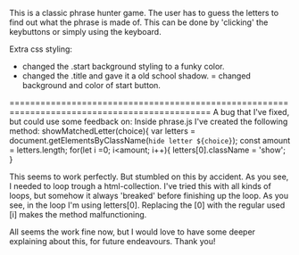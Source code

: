 This is a classic phrase hunter game.
The user has to guess the letters to find out what the phrase is made of.
This can be done by 'clicking' the keybuttons or simply using the keyboard.

Extra css styling:
- changed the .start background styling to a funky color.
- changed the .title and gave it a old school shadow.
= changed background and color of start button.

=============================================================================================
A bug that I've fixed, but could use some feedback on:
Inside phrase.js I've created the following method:
  showMatchedLetter(choice){
    var letters = document.getElementsByClassName(`hide letter ${choice}`);
    const amount = letters.length;
    for(let i =0; i<amount; i++){
      letters[0].className = 'show';
    }

This seems to work perfectly. But stumbled on this by accident. As you see, I needed to loop
trough a html-collection. I've tried this with all kinds of loops, but somehow it always
'breaked' before finishing up the loop. As you see, in the loop I'm using letters[0].
Replacing the [0] with the regular used [i] makes the method malfunctioning.

All seems the work fine now, but I would love to have some deeper explaining about this,
for future endeavours. Thank you!
